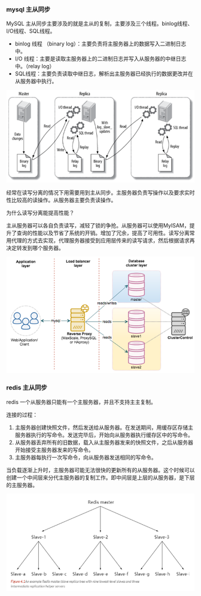 ### mysql 主从同步

MySQL 主从同步主要涉及的就是主从的复制，主要涉及三个线程。binlog线程、I/O线程、SQL线程。

- binlog 线程 （binary log）：主要负责将主服务器上的数据写入二进制日志中。
- I/O 线程：主要是读取主服务器上的二进制日志并写入从服务器的中继日志中。（relay log）
- SQL线程：主要负责读取中继日志，解析出主服务器已经执行的数据更改并在从服务器中执行。

![img](assets/master-slave.png)

经常在读写分离的情况下用需要用到主从同步。主服务器负责写操作以及要求实时性比较高的读操作。从服务器主要负责读操作。

为什么读写分离能提高性能？

主从服务器可以各自负责读写，减轻了锁的争抢。从服务器可以使用MyISAM，提升了查询的性能以及节省了系统的开销。增加了冗余，提高了可用性。读写分离常用代理的方式去实现，代理服务器接受到应用层传来的读写请求，然后根据请求再决定转发到哪个服务器。



![img](assets/master-slave-proxy.png)

### redis 主从同步

redis 一个从服务器只能有一个主服务器，并且不支持主主复制。

连接的过程：

1. 主服务器创建快照文件，然后发送给从服务器。在发送期间，用缓存区存储主服务器执行的写命令。发送完毕后，开始向从服务器执行缓存区中的写命令。
2. 从服务器丢弃所有的旧数据，载入从主服务器发来的快照文件，之后从服务器开始接受主服务器发来的写命令。
3. 主服务器每执行一次写命令，向从服务器发送相同的写命令。

当负载逐渐上升时，主服务器可能无法很快的更新所有的从服务器。这个时候可以创建一个中间层来分代主服务器的复制工作。即中间层是上层的从服务器，是下层的主服务器。

![img](assets/395a9e83-b1a1-4a1d-b170-d081e7bb5bab.png)

